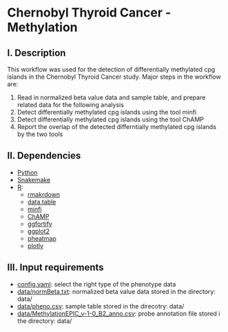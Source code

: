 # Chernobyl Thyroid Cancer - Methylation
## I. Description
This workflow was used for the detection of differentially methylated cpg islands in the Chernobyl Thyroid Cancer study.
Major steps in the workflow are:
1) Read in normalized beta value data and sample table, and prepare related data for the following analysis
2) Detect differentially methylated cpg islands using the tool minfi
3) Detect differentially methylated cpg islands using the tool ChAMP
4) Report the overlap of the detected differntially methylated cpg islands by the two tools
## II. Dependencies
* [Python](https://www.python.org)
* [Snakemake](https://snakemake.readthedocs.io/en/stable/)
* [R](https://www.r-project.org):
  * [rmakrdown](https://cran.r-project.org/web/packages/rmarkdown/index.html)
  * [data.table](https://cran.r-project.org/web/packages/data.table/index.html)
  * [minfi](https://bioconductor.org/packages/release/bioc/html/minfi.html)
  * [ChAMP](https://bioconductor.org/packages/release/bioc/html/ChAMP.html)
  * [ggfortify](https://cran.r-project.org/web/packages/ggfortify/index.html)
  * [ggplot2](https://cran.r-project.org/web/packages/ggplot2/index.html)
  * [pheatmap](https://cran.r-project.org/web/packages/pheatmap/index.html)
  * [plotly](https://cran.r-project.org/web/packages/plotly/index.html)
## III. Input requirements
* [config.yaml](https://github.com/NCI-CGR/ChernobylThyroidCancer-Methylation/blob/main/config.yaml): select the right type of the phenotype data
* [data/normBeta.txt](https://github.com/NCI-CGR/ChernobylThyroidCancer-Methylation/tree/main/data): normalized beta value data stored in the directory: data/
* [data/pheno.csv](https://github.com/NCI-CGR/ChernobylThyroidCancer-Methylation/tree/main/data): sample table stored in the direcotry: data/ 
* [data/MethylationEPIC_v-1-0_B2_anno.csv](https://github.com/NCI-CGR/ChernobylThyroidCancer-Methylation/tree/main/data): probe annotation file stored i the directory: data/
